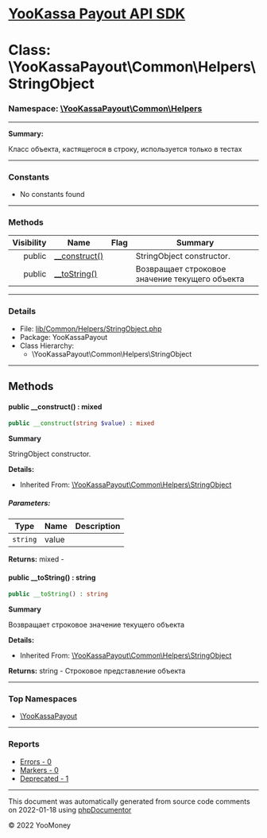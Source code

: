 # [YooKassa Payout API SDK](../home.md)

# Class: \YooKassaPayout\Common\Helpers\StringObject
### Namespace: [\YooKassaPayout\Common\Helpers](../namespaces/yookassapayout-common-helpers.md)
---
**Summary:**

Класс объекта, кастящегося в строку, используется только в тестах

---
### Constants
* No constants found
---
### Methods
| Visibility | Name | Flag | Summary |
| ----------:| ---- | ---- | ------- |
| public | [__construct()](../classes/YooKassaPayout-Common-Helpers-StringObject.md#method___construct) |  | StringObject constructor. |
| public | [__toString()](../classes/YooKassaPayout-Common-Helpers-StringObject.md#method___toString) |  | Возвращает строковое значение текущего объекта |
---
### Details
* File: [lib/Common/Helpers/StringObject.php](../../lib/Common/Helpers/StringObject.php)
* Package: YooKassaPayout
* Class Hierarchy:
  * \YooKassaPayout\Common\Helpers\StringObject

---
## Methods
<a name="method___construct" class="anchor"></a>
#### public __construct() : mixed

```php
public __construct(string $value) : mixed
```

**Summary**

StringObject constructor.

**Details:**
* Inherited From: [\YooKassaPayout\Common\Helpers\StringObject](../classes/YooKassaPayout-Common-Helpers-StringObject.md)
##### Parameters:
| Type | Name | Description |
| ---- | ---- | ----------- |
| <code lang="php">string</code> | value  |  |

**Returns:** mixed - 


<a name="method___toString" class="anchor"></a>
#### public __toString() : string

```php
public __toString() : string
```

**Summary**

Возвращает строковое значение текущего объекта

**Details:**
* Inherited From: [\YooKassaPayout\Common\Helpers\StringObject](../classes/YooKassaPayout-Common-Helpers-StringObject.md)

**Returns:** string - Строковое представление объекта



---

### Top Namespaces

* [\YooKassaPayout](../namespaces/yookassapayout.md)

---

### Reports
* [Errors - 0](../reports/errors.md)
* [Markers - 0](../reports/markers.md)
* [Deprecated - 1](../reports/deprecated.md)

---

This document was automatically generated from source code comments on 2022-01-18 using [phpDocumentor](http://www.phpdoc.org/)

&copy; 2022 YooMoney